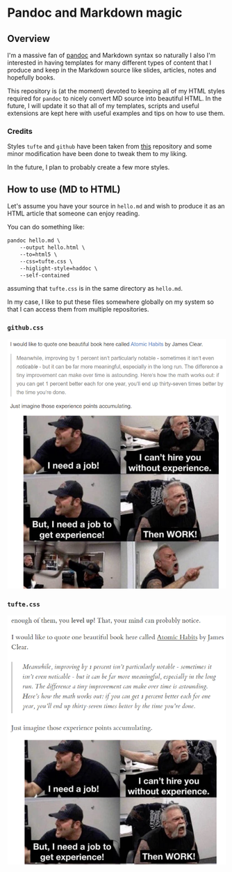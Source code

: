 # Pandoc and Markdown magic

## Overview

I'm a massive fan of [pandoc](https://pandoc.org/) and Markdown syntax
so naturally I also I'm interested in having templates for many different
types of content that I produce and keep in the Markdown source
like slides, articles, notes and hopefully books.

This repository is (at the moment) devoted to keeping all of my
HTML styles required for `pandoc` to nicely convert MD source
into beautiful HTML. In the future, I will update it so that
all of my templates, scripts and useful extensions are kept here
with useful examples and tips on how to use them.

### Credits

Styles `tufte` and `github` have been taken from [this](https://github.com/otsaloma/markdown-css)
repository and some minor modification have been done
to tweak them to my liking.

In the future, I plan to probably create a few more styles.

## How to use (MD to HTML)

Let's assume you have your source in `hello.md` and wish to
produce it as an HTML article that someone can enjoy
reading.

You can do something like:

```
pandoc hello.md \
    --output hello.html \
    --to=html5 \
    --css=tufte.css \
    --higlight-style=haddoc \
    --self-contained
```

assuming that `tufte.css` is in the same directory as `hello.md`.

In my case, I like to put these files somewhere globally on my
system so that I can access them from multiple repositories.

### `github.css`

![Github example](images/github-sample.PNG)

### `tufte.css`

![Tufte example](images/tufte-sample.PNG)
